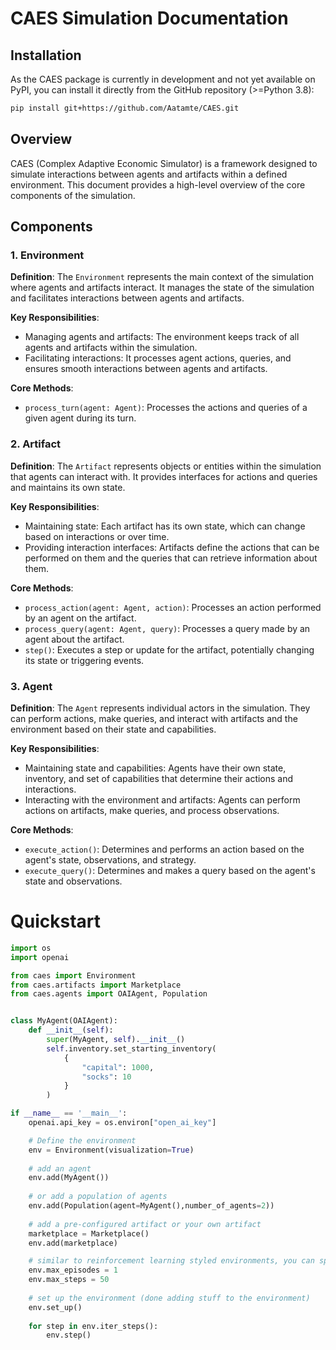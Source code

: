 # CAES Simulation Documentation

## Installation

As the CAES package is currently in development and not yet available on PyPI, you can install it directly from the GitHub repository (>=Python 3.8):

```bash
pip install git+https://github.com/Aatamte/CAES.git
```


## Overview

CAES (Complex Adaptive Economic Simulator) is a framework designed to simulate interactions between agents and artifacts within a defined environment. This document provides a high-level overview of the core components of the simulation.

## Components

### 1. Environment

**Definition**: 
The `Environment` represents the main context of the simulation where agents and artifacts interact. It manages the state of the simulation and facilitates interactions between agents and artifacts.

**Key Responsibilities**:
- Managing agents and artifacts: The environment keeps track of all agents and artifacts within the simulation.
- Facilitating interactions: It processes agent actions, queries, and ensures smooth interactions between agents and artifacts.

**Core Methods**:
- `process_turn(agent: Agent)`: Processes the actions and queries of a given agent during its turn.


### 2. Artifact

**Definition**: 
The `Artifact` represents objects or entities within the simulation that agents can interact with. It provides interfaces for actions and queries and maintains its own state.

**Key Responsibilities**:
- Maintaining state: Each artifact has its own state, which can change based on interactions or over time.
- Providing interaction interfaces: Artifacts define the actions that can be performed on them and the queries that can retrieve information about them.

**Core Methods**:
- `process_action(agent: Agent, action)`: Processes an action performed by an agent on the artifact.
- `process_query(agent: Agent, query)`: Processes a query made by an agent about the artifact.
- `step()`: Executes a step or update for the artifact, potentially changing its state or triggering events.

### 3. Agent

**Definition**: 
The `Agent` represents individual actors in the simulation. They can perform actions, make queries, and interact with artifacts and the environment based on their state and capabilities.

**Key Responsibilities**:
- Maintaining state and capabilities: Agents have their own state, inventory, and set of capabilities that determine their actions and interactions.
- Interacting with the environment and artifacts: Agents can perform actions on artifacts, make queries, and process observations.

**Core Methods**:
- `execute_action()`: Determines and performs an action based on the agent's state, observations, and strategy.
- `execute_query()`: Determines and makes a query based on the agent's state and observations.

# Quickstart

```Python
import os
import openai

from caes import Environment
from caes.artifacts import Marketplace
from caes.agents import OAIAgent, Population


class MyAgent(OAIAgent):
    def __init__(self):
        super(MyAgent, self).__init__()
        self.inventory.set_starting_inventory(
            {
                "capital": 1000, 
                "socks": 10
            }
        )

if __name__ == '__main__':
    openai.api_key = os.environ["open_ai_key"]

    # Define the environment
    env = Environment(visualization=True)
    
    # add an agent
    env.add(MyAgent())
    
    # or add a population of agents
    env.add(Population(agent=MyAgent(),number_of_agents=2))
    
    # add a pre-configured artifact or your own artifact
    marketplace = Marketplace()
    env.add(marketplace)

    # similar to reinforcement learning styled environments, you can specify maximum episodes and steps
    env.max_episodes = 1
    env.max_steps = 50
    
    # set up the environment (done adding stuff to the environment)
    env.set_up()
    
    for step in env.iter_steps():
        env.step()
```
